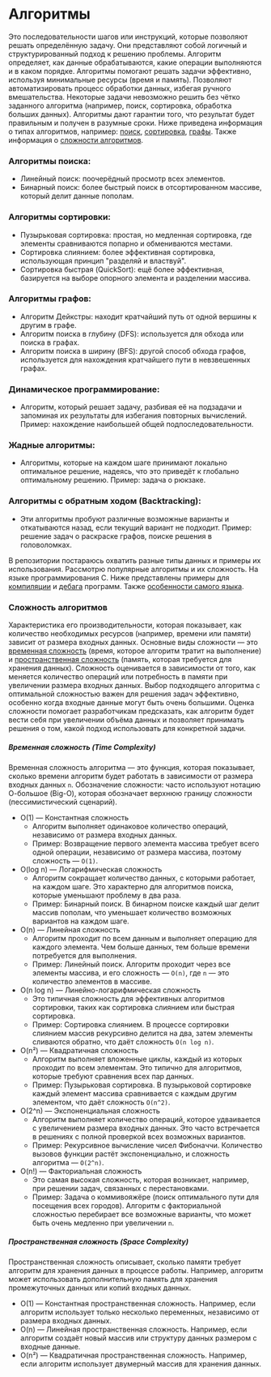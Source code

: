 # Алгоритмы
Это последовательности шагов или инструкций, которые позволяют решать определённую задачу. Они представляют собой логичный и структурированный подход к решению проблемы. Алгоритм определяет, как данные обрабатываются, какие операции выполняются и в каком порядке. Алгоритмы помогают решать задачи эффективно, используя минимальные ресурсы (время и память). Позволяют автоматизировать процесс обработки данных, избегая ручного вмешательства. Некоторые задачи невозможно решить без чётко заданного алгоритма (например, поиск, сортировка, обработка больших данных). Алгоритмы дают гарантии того, что результат будет правильным и получен в разумные сроки.
Ниже приведена информация о типах алгоритмов, например: [поиск](#search), [сортировка](#sort), [графы](#grapth). Также информация о [сложности алгоритмов](#complexity).

### <a name="search"></a>Алгоритмы поиска:
   - Линейный поиск: поочерёдный просмотр всех элементов.
   - Бинарный поиск: более быстрый поиск в отсортированном массиве, который делит данные пополам.

### <a name="sort"></a>Алгоритмы сортировки:
   - Пузырьковая сортировка: простая, но медленная сортировка, где элементы сравниваются попарно и обмениваются местами.
   - Сортировка слиянием: более эффективная сортировка, использующая принцип "разделяй и властвуй".
   - Сортировка быстрая (QuickSort): ещё более эффективная, базируется на выборе опорного элемента и разделении массива.

### <a name="graph"></a>Алгоритмы графов:
   - Алгоритм Дейкстры: находит кратчайший путь от одной вершины к другим в графе.
   - Алгоритм поиска в глубину (DFS): используется для обхода или поиска в графах.
   - Алгоритм поиска в ширину (BFS): другой способ обхода графов, используется для нахождения кратчайшего пути в невзвешенных графах.

### Динамическое программирование:
   - Алгоритм, который решает задачу, разбивая её на подзадачи и запоминая их результаты для избегания повторных вычислений. Пример: нахождение наибольшей общей подпоследовательности.

### Жадные алгоритмы:
   - Алгоритмы, которые на каждом шаге принимают локально оптимальное решение, надеясь, что это приведёт к глобально оптимальному решению. Пример: задача о рюкзаке.

### Алгоритмы с обратным ходом (Backtracking):
   - Эти алгоритмы пробуют различные возможные варианты и откатываются назад, если текущий вариант не подходит. Пример: решение задач о раскраске графов, поиске решения в головоломках.

В репозитории постараюсь охватить разные типы данных и примеры их использования. Рассмотрю популярные алгоритмы и их сложность. На языке программирования C. Ниже представлены примеры для [компиляции](#compile) и [дебага](#debug) программ. Также [особенности самого языка](#info).

### <a name="complexity"></a>Сложность алгоритмов
Характеристика его производительности, которая показывает, как количество необходимых ресурсов (например, времени или памяти) зависит от размера входных данных. Основные виды сложности — это [временная сложность](#timeComplexity) (время, которое алгоритм тратит на выполнение) и [пространственная сложность](#spaceComplexity) (память, которая требуется для хранения данных). Сложность оценивается в зависимости от того, как меняется количество операций или потребность в памяти при увеличении размера входных данных. Выбор подходящего алгоритма с оптимальной сложностью важен для решения задач эффективно, особенно когда входные данные могут быть очень большими. Оценка сложности помогает разработчикам предсказать, как алгоритм будет вести себя при увеличении объёма данных и позволяет принимать решения о том, какой подход использовать для конкретной задачи.
##### <a name="timeComplexity"></a>Временная сложность (Time Complexity)
Временная сложность алгоритма — это функция, которая показывает, сколько времени алгоритм будет работать в зависимости от размера входных данных `n`.
Обозначение сложности: часто используют нотацию О-большое (Big-O), которая обозначает верхнюю границу сложности (пессимистический сценарий).
* O(1) — Константная сложность
   - Алгоритм выполняет одинаковое количество операций, независимо от размера входных данных.
   - Пример: Возвращение первого элемента массива требует всего одной операции, независимо от размера массива, поэтому сложность — `O(1)`.
* O(log n) — Логарифмическая сложность
   - Алгоритм сокращает количество данных, с которыми работает, на каждом шаге. Это характерно для алгоритмов поиска, которые уменьшают проблему в два раза.
   - Пример: Бинарный поиск.
     В бинарном поиске каждый шаг делит массив пополам, что уменьшает количество возможных вариантов на каждом шаге.
* O(n) — Линейная сложность
   - Алгоритм проходит по всем данным и выполняет операцию для каждого элемента. Чем больше данных, тем больше времени потребуется для выполнения.
   - Пример: Линейный поиск. Алгоритм проходит через все элементы массива, и его сложность — `O(n)`, где `n` — это количество элементов в массиве.
* O(n log n) — Линейно-логарифмическая сложность
   - Это типичная сложность для эффективных алгоритмов сортировки, таких как сортировка слиянием или быстрая сортировка.
   - Пример: Сортировка слиянием.
     В процессе сортировки слиянием массив рекурсивно делится на два, затем элементы сливаются обратно, что даёт сложность `O(n log n)`.
* O(n²) — Квадратичная сложность
   - Алгоритм выполняет вложенные циклы, каждый из которых проходит по всем элементам. Это типично для алгоритмов, которые требуют сравнения всех пар данных.
   - Пример: Пузырьковая сортировка. В пузырьковой сортировке каждый элемент массива сравнивается с каждым другим элементом, что даёт сложность `O(n^2)`.
* O(2^n) — Экспоненциальная сложность
   - Алгоритм выполняет количество операций, которое удваивается с увеличением размера входных данных. Это часто встречается в решениях с полной проверкой всех возможных вариантов.
   - Пример: Рекурсивное вычисление чисел Фибоначчи. Количество вызовов функции растёт экспоненциально, и сложность алгоритма — `O(2^n)`.
* O(n!) — Факториальная сложность
   - Это самая высокая сложность, которая возникает, например, при решении задач, связанных с перестановками.
   - Пример: Задача о коммивояжёре (поиск оптимального пути для посещения всех городов). Алгоритм с факториальной сложностью перебирает все возможные варианты, что может быть очень медленно при увеличении `n`.

##### <a name="spaceComplexity"></a>Пространственная сложность (Space Complexity)
Пространственная сложность описывает, сколько памяти требует алгоритм для хранения данных в процессе работы. Например, алгоритм может использовать дополнительную память для хранения промежуточных данных или копий входных данных.
* O(1) — Константная пространственная сложность. Например, если алгоритм использует только несколько переменных, независимо от размера входных данных.
* O(n) — Линейная пространственная сложность. Например, если алгоритм создаёт новый массив или структуру данных размером с входные данные.
* O(n²) — Квадратичная пространственная сложность. Например, если алгоритм использует двумерный массив для хранения данных.